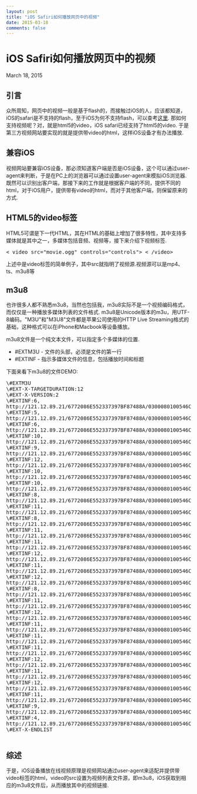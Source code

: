 ```yaml
---
layout: post
title: "iOS Safiri如何播放网页中的视频"
date: 2015-03-18
comments: false
---
```

# iOS Safiri如何播放网页中的视频
March 18, 2015

## 引言
众所周知，网页中的视频一般是基于flash的，而接触过iOS的人，应该都知道，iOS的safari是不支持的flash，至于iOS为何不支持flash，可以查考[这里](http://www.zhihu.com/question/19609079). 那如何支持视频呢？对，就是html5的video，iOS safari已经支持了html5的video. 于是第三方视频网站要实现的就是提供带video的html，这样iOS设备才有办法播放.

## 兼容iOS
视频网站要兼容iOS设备，那必须知道客户端是否是iOS设备，这个可以通过user-agent来判断，于是在PC上的浏览器可以通过设置user-agent来模拟iOS浏览器. 既然可以识别出客户端，那接下来的工作就是根据客户端的不同，提供不同的html，对于iOS用户，提供带有video的html，而对于其他客户端，则保留原来的方式.

## HTML5的video标签
HTML5可谓是下一代HTML，其在HTML的基础上增加了很多特性，其中支持多媒体就是其中之一，多媒体包括音频、视频等，接下来介绍下视频标签.
<pre>
< video src="movie.ogg" controls="controls"> < /video>
</pre>
上述中是video标签的简单例子，其中src就指明了视频源.视频源可以是mp4、ts、m3u8等

## m3u8
也许很多人都不熟悉m3u8，当然也包括我，m3u8实际不是一个视频编码格式，而仅仅是一种播放多媒体列表的文件格式. m3u8是Unicode版本的m3u，用UTF-8编码。"M3U"和"M3U8"文件都是苹果公司使用的HTTP Live Streaming格式的基础，这种格式可以在iPhone和Macbook等设备播放。

m3u8文件是一个纯文本文件，可以指定多个多媒体的位置.

* \#EXTM3U - 文件的头部，必须是文件的第一行
* \#EXTINF - 指示多媒体文件的信息，包括播放时间和标题

下面来看下m3u8的文件DEMO:
<pre>
\#EXTM3U
\#EXT-X-TARGETDURATION:12
\#EXT-X-VERSION:2
\#EXTINF:6,
http://121.12.89.21/6772086E552337397BF87488A/0300080100546C4E8E39C501DB0DC93150BCFB-DFBD-8638-4B96-9661586BFA43.mp4?ts_start=0&ts_end=5.906&ts_seg_no=0&ts_keyframe=1
\#EXTINF:5,
http://121.12.89.21/6772086E552337397BF87488A/0300080100546C4E8E39C501DB0DC93150BCFB-DFBD-8638-4B96-9661586BFA43.mp4?ts_start=5.906&ts_end=10.661&ts_seg_no=1&ts_keyframe=1
\#EXTINF:6,
http://121.12.89.21/6772086E552337397BF87488A/0300080100546C4E8E39C501DB0DC93150BCFB-DFBD-8638-4B96-9661586BFA43.mp4?ts_start=10.661&ts_end=16.667&ts_seg_no=2&ts_keyframe=1
\#EXTINF:10,
http://121.12.89.21/6772086E552337397BF87488A/0300080100546C4E8E39C501DB0DC93150BCFB-DFBD-8638-4B96-9661586BFA43.mp4?ts_start=16.667&ts_end=27.136&ts_seg_no=3&ts_keyframe=1
\#EXTINF:9,
http://121.12.89.21/6772086E552337397BF87488A/0300080100546C4E8E39C501DB0DC93150BCFB-DFBD-8638-4B96-9661586BFA43.mp4?ts_start=27.136&ts_end=36.019&ts_seg_no=4&ts_keyframe=1
\#EXTINF:12,
http://121.12.89.21/6772086E552337397BF87488A/0300080100546C4E8E39C501DB0DC93150BCFB-DFBD-8638-4B96-9661586BFA43.mp4?ts_start=36.019&ts_end=47.823&ts_seg_no=5&ts_keyframe=1
\#EXTINF:10,
http://121.12.89.21/6772086E552337397BF87488A/0300080100546C4E8E39C501DB0DC93150BCFB-DFBD-8638-4B96-9661586BFA43.mp4?ts_start=47.823&ts_end=58.083&ts_seg_no=6&ts_keyframe=1
\#EXTINF:10,
http://121.12.89.21/6772086E552337397BF87488A/0300080100546C4E8E39C501DB0DC93150BCFB-DFBD-8638-4B96-9661586BFA43.mp4?ts_start=58.083&ts_end=67.843&ts_seg_no=7&ts_keyframe=1
\#EXTINF:8,
http://121.12.89.21/6772086E552337397BF87488A/0300080100546C4E8E39C501DB0DC93150BCFB-DFBD-8638-4B96-9661586BFA43.mp4?ts_start=67.843&ts_end=75.684&ts_seg_no=8&ts_keyframe=1
\#EXTINF:11,
http://121.12.89.21/6772086E552337397BF87488A/0300080100546C4E8E39C501DB0DC93150BCFB-DFBD-8638-4B96-9661586BFA43.mp4?ts_start=75.684&ts_end=86.862&ts_seg_no=9&ts_keyframe=1
\#EXTINF:8,
http://121.12.89.21/6772086E552337397BF87488A/0300080100546C4E8E39C501DB0DC93150BCFB-DFBD-8638-4B96-9661586BFA43.mp4?ts_start=86.862&ts_end=94.786&ts_seg_no=10&ts_keyframe=1
\#EXTINF:11,
http://121.12.89.21/6772086E552337397BF87488A/0300080100546C4E8E39C501DB0DC93150BCFB-DFBD-8638-4B96-9661586BFA43.mp4?ts_start=94.786&ts_end=105.672&ts_seg_no=11&ts_keyframe=1
\#EXTINF:11,
http://121.12.89.21/6772086E552337397BF87488A/0300080100546C4E8E39C501DB0DC93150BCFB-DFBD-8638-4B96-9661586BFA43.mp4?ts_start=105.672&ts_end=116.892&ts_seg_no=12&ts_keyframe=1
\#EXTINF:12,
http://121.12.89.21/6772086E552337397BF87488A/0300080100546C4E8E39C501DB0DC93150BCFB-DFBD-8638-4B96-9661586BFA43.mp4?ts_start=116.892&ts_end=128.529&ts_seg_no=13&ts_keyframe=1
\#EXTINF:11,
http://121.12.89.21/6772086E552337397BF87488A/0300080100546C4E8E39C501DB0DC93150BCFB-DFBD-8638-4B96-9661586BFA43.mp4?ts_start=128.529&ts_end=139.998&ts_seg_no=14&ts_keyframe=1
\#EXTINF:12,
http://121.12.89.21/6772086E552337397BF87488A/0300080100546C4E8E39C501DB0DC93150BCFB-DFBD-8638-4B96-9661586BFA43.mp4?ts_start=139.998&ts_end=151.552&ts_seg_no=15&ts_keyframe=1
\#EXTINF:8,
http://121.12.89.21/6772086E552337397BF87488A/0300080100546C4E8E39C501DB0DC93150BCFB-DFBD-8638-4B96-9661586BFA43.mp4?ts_start=151.552&ts_end=159.643&ts_seg_no=16&ts_keyframe=1
\#EXTINF:11,
http://121.12.89.21/6772086E552337397BF87488A/0300080100546C4E8E39C501DB0DC93150BCFB-DFBD-8638-4B96-9661586BFA43.mp4?ts_start=159.643&ts_end=171.071&ts_seg_no=17&ts_keyframe=1
\#EXTINF:12,
http://121.12.89.21/6772086E552337397BF87488A/0300080100546C4E8E39C501DB0DC93150BCFB-DFBD-8638-4B96-9661586BFA43.mp4?ts_start=171.071&ts_end=182.624&ts_seg_no=18&ts_keyframe=1
\#EXTINF:11,
http://121.12.89.21/6772086E552337397BF87488A/0300080100546C4E8E39C501DB0DC93150BCFB-DFBD-8638-4B96-9661586BFA43.mp4?ts_start=182.624&ts_end=193.802&ts_seg_no=19&ts_keyframe=1
\#EXTINF:11,
http://121.12.89.21/6772086E552337397BF87488A/0300080100546C4E8E39C501DB0DC93150BCFB-DFBD-8638-4B96-9661586BFA43.mp4?ts_start=193.802&ts_end=204.396&ts_seg_no=20&ts_keyframe=1
\#EXTINF:11,
http://121.12.89.21/6772086E552337397BF87488A/0300080100546C4E8E39C501DB0DC93150BCFB-DFBD-8638-4B96-9661586BFA43.mp4?ts_start=204.396&ts_end=215.324&ts_seg_no=21&ts_keyframe=1
\#EXTINF:12,
http://121.12.89.21/6772086E552337397BF87488A/0300080100546C4E8E39C501DB0DC93150BCFB-DFBD-8638-4B96-9661586BFA43.mp4?ts_start=215.324&ts_end=226.918&ts_seg_no=22&ts_keyframe=1
\#EXTINF:11,
http://121.12.89.21/6772086E552337397BF87488A/0300080100546C4E8E39C501DB0DC93150BCFB-DFBD-8638-4B96-9661586BFA43.mp4?ts_start=226.918&ts_end=237.888&ts_seg_no=23&ts_keyframe=1
\#EXTINF:12,
http://121.12.89.21/6772086E552337397BF87488A/0300080100546C4E8E39C501DB0DC93150BCFB-DFBD-8638-4B96-9661586BFA43.mp4?ts_start=237.888&ts_end=249.691&ts_seg_no=24&ts_keyframe=1
\#EXTINF:11,
http://121.12.89.21/6772086E552337397BF87488A/0300080100546C4E8E39C501DB0DC93150BCFB-DFBD-8638-4B96-9661586BFA43.mp4?ts_start=249.691&ts_end=260.327&ts_seg_no=25&ts_keyframe=1
\#EXTINF:9,
http://121.12.89.21/6772086E552337397BF87488A/0300080100546C4E8E39C501DB0DC93150BCFB-DFBD-8638-4B96-9661586BFA43.mp4?ts_start=260.327&ts_end=269.711&ts_seg_no=26&ts_keyframe=1
\#EXTINF:4,
http://121.12.89.21/6772086E552337397BF87488A/0300080100546C4E8E39C501DB0DC93150BCFB-DFBD-8638-4B96-9661586BFA43.mp4?ts_start=269.711&ts_end=273.34&ts_seg_no=27&ts_keyframe=1
\#EXT-X-ENDLIST

</pre>

## 综述
于是，iOS设备播放在线视频原理是视频网站通过user-agent来适配并提供带video标签的html，video的src设置为视频列表文件源，即m3u8，iOS获取到相应的m3u8文件后，从而播放其中的视频链接.
